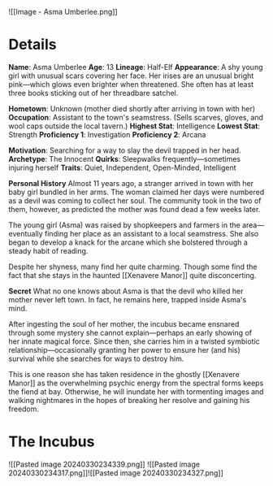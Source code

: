 ![[Image - Asma Umberlee.png]]
# Details
**Name**: Asma Umberlee
**Age**: 13
**Lineage**: Half-Elf
**Appearance**: A shy young girl with unusual scars covering her face. Her irises are an unusual bright pink—which glows even brighter when threatened. She often has at least three books sticking out of her threadbare satchel.

**Hometown**: Unknown (mother died shortly after arriving in town with her)
**Occupation**: Assistant to the town's seamstress. (Sells scarves, gloves, and wool caps outside the local tavern.)
**Highest Stat**: Intelligence
**Lowest Stat**: Strength
**Proficiency 1**: Investigation
**Proficiency 2**: Arcana

**Motivation**: Searching for a way to slay the devil trapped in her head.
**Archetype**: The Innocent
**Quirks**: Sleepwalks frequently—sometimes injuring herself
**Traits**: Quiet, Independent, Open-Minded, Intelligent

**Personal History**
Almost 11 years ago, a stranger arrived in town with her baby girl bundled in her arms. The woman claimed her days were numbered as a devil was coming to collect her soul. The community took in the two of them, however, as predicted the mother was found dead a few weeks later.

The young girl (Asma) was raised by shopkeepers and farmers in the area—eventually finding her place as an assistant to a local seamstress. She also began to develop a knack for the arcane which she bolstered through a steady habit of reading.

Despite her shyness, many find her quite charming. Though some find the fact that she stays in the haunted [[Xenavere Manor]] quite disconcerting.

**Secret**
What no one knows about Asma is that the devil who killed her mother never left town. In fact, he remains here, trapped inside Asma's mind.

After ingesting the soul of her mother, the incubus became ensnared through some mystery she cannot explain—perhaps an early showing of her innate magical force. Since then, she carries him in a twisted symbiotic relationship—occasionally granting her power to ensure her (and his) survival while she searches for ways to destroy him.

This is one reason she has taken residence in the ghostly [[Xenavere Manor]] as the overwhelming psychic energy from the spectral forms keeps the fiend at bay. Otherwise, he will inundate her with tormenting images and walking nightmares in the hopes of breaking her resolve and gaining his freedom.

# The Incubus

![[Pasted image 20240330234339.png]]
![[Pasted image 20240330234317.png]]![[Pasted image 20240330234327.png]]